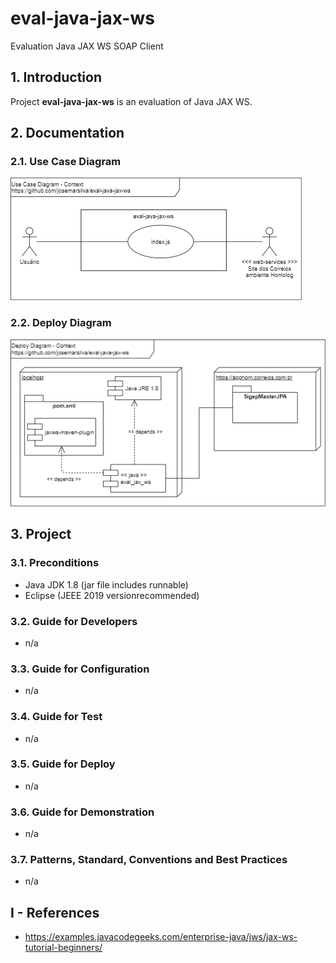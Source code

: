 # eval-java-jax-ws
Evaluation Java JAX WS SOAP Client


## 1. Introduction

Project **eval-java-jax-ws** is an evaluation of Java JAX WS.

## 2. Documentation

### 2.1. Use Case Diagram

![UseCaseDiagram-Context.png](./doc/UseCaseDiagram-Context.png) 


### 2.2. Deploy Diagram

![DeployDiagram-Context.png](./doc/DeployDiagram-Context.png) 


## 3. Project

### 3.1. Preconditions

* Java JDK 1.8 (jar file includes runnable)
* Eclipse (JEEE 2019 versionrecommended)

### 3.2. Guide for Developers

* n/a

### 3.3. Guide for Configuration

* n/a


### 3.4. Guide for Test

* n/a

### 3.5. Guide for Deploy

* n/a

### 3.6. Guide for Demonstration

* n/a


### 3.7. Patterns, Standard, Conventions and Best Practices

* n/a


## I - References

* https://examples.javacodegeeks.com/enterprise-java/jws/jax-ws-tutorial-beginners/
